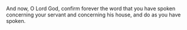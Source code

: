 And now, O Lord God, confirm forever the word that you have spoken concerning your servant and concerning his house, and do as you have spoken.
